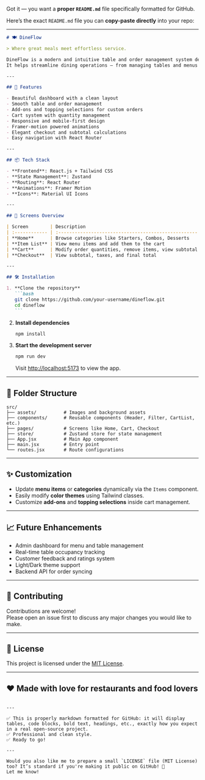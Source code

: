 Got it — you want a **proper `README.md`** file specifically formatted for GitHub.

Here’s the exact `README.md` file you can **copy-paste directly** into your repo:

---

````markdown
# 🍽️ DineFlow

> Where great meals meet effortless service.

DineFlow is a modern and intuitive table and order management system designed for restaurants, cafés, and hospitality businesses.  
It helps streamline dining operations — from managing tables and menus to creating smooth ordering experiences — all in a beautiful, responsive interface.

---

## 🚀 Features

- Beautiful dashboard with a clean layout
- Smooth table and order management
- Add-ons and topping selections for custom orders
- Cart system with quantity management
- Responsive and mobile-first design
- Framer-motion powered animations
- Elegant checkout and subtotal calculations
- Easy navigation with React Router

---

## 📦 Tech Stack

- **Frontend**: React.js + Tailwind CSS
- **State Management**: Zustand
- **Routing**: React Router
- **Animations**: Framer Motion
- **Icons**: Material UI Icons

---

## 📸 Screens Overview

| Screen        | Description                                          |
| :------------ | :--------------------------------------------------- |
| **Home**      | Browse categories like Starters, Combos, Desserts    |
| **Item List** | View menu items and add them to the cart             |
| **Cart**      | Modify order quantities, remove items, view subtotal |
| **Checkout**  | View subtotal, taxes, and final total                |

---

## 🛠️ Installation

1. **Clone the repository**
   ```bash
   git clone https://github.com/your-username/dineflow.git
   cd dineflow
   ```
````

2. **Install dependencies**

   ```bash
   npm install
   ```

3. **Start the development server**
   ```bash
   npm run dev
   ```
   Visit [http://localhost:5173](http://localhost:5173) to view the app.

---

## 🧩 Folder Structure

```
src/
├── assets/          # Images and background assets
├── components/      # Reusable components (Header, Filter, CartList, etc.)
├── pages/           # Screens like Home, Cart, Checkout
├── store/           # Zustand store for state management
├── App.jsx          # Main App component
├── main.jsx         # Entry point
└── routes.jsx       # Route configurations
```

---

## ✨ Customization

- Update **menu items** or **categories** dynamically via the `Items` component.
- Easily modify **color themes** using Tailwind classes.
- Customize **add-ons** and **topping selections** inside cart management.

---

## 📈 Future Enhancements

- Admin dashboard for menu and table management
- Real-time table occupancy tracking
- Customer feedback and ratings system
- Light/Dark theme support
- Backend API for order syncing

---

## 🤝 Contributing

Contributions are welcome!  
Please open an issue first to discuss any major changes you would like to make.

---

## 📄 License

This project is licensed under the [MIT License](LICENSE).

---

## ❤️ Made with love for restaurants and food lovers

```

---

✅ This is properly markdown formatted for GitHub: it will display tables, code blocks, bold text, headings, etc., exactly how you expect in a real open-source project.
✅ Professional and clean style.
✅ Ready to go!

---

Would you also like me to prepare a small `LICENSE` file (MIT License) too? It’s standard if you're making it public on GitHub! 🚀
Let me know!
```
